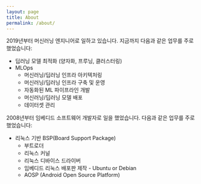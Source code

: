 ```yaml
---
layout: page
title: About
permalink: /about/
---
```


2019년부터 머신러닝 엔지니어로 일하고 있습니다. 지금까지 다음과 같은 업무를 주로 했었습니다:

- 딥러닝 모델 최적화 (양자화, 프루닝, 클러스터링)
- MLOps
  - 머신러닝/딥러닝 인프라 아키텍처링
  - 머신러닝/딥러닝 인프라 구축 및 운영
  - 자동화된 ML 파이프라인 개발
  - 머신러닝/딥러닝 모델 배포
  - 데이터셋 관리

2008년부터 임베디드 소프트웨어 개발자로 일을 했었습니다. 다음과 같은 업무를 주로 했었습니다:

- 리눅스 기반 BSP(Board Support Package)
  - 부트로더
  - 리눅스 커널
  - 리눅스 디바이스 드라이버
  - 임베디드 리눅스 배포판 제작 - Ubuntu or Debian
  - AOSP (Android Open Source Platform)
